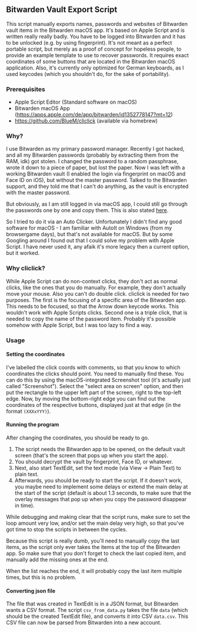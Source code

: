 ## Bitwarden Vault Export Script
This script manually exports names, passwords and websites of Bitwarden vault items in the Bitwarden macOS app. It's based on Apple Script and is written really really badly.
You have to be logged into Bitwarden and it has to be unlocked (e.g. by using fingerprint).
It's not meant as a perfect portable script, but merely as a proof of concept for hopeless people, to provide an example template to use to recover passwords.
It requires exact coordinates of some buttons that are located in the Bitwarden macOS application.
Also, it's currently only optimized for German keyboards, as I used keycodes (which you shouldn't do, for the sake of portability).

### Prerequisites
- Apple Script Editor (Standard software on macOS)
- Bitwarden macOS App (https://apps.apple.com/de/app/bitwarden/id1352778147?mt=12)
- https://github.com/BlueM/cliclick (available via homebrew)

### Why?
I use Bitwarden as my primary password manager. Recently I got hacked, and all my Bitwarden passwords (probably by extracting them from the RAM, idk) got stolen. I changed the password to a random passphrase, wrote it down to a piece of paper, but lost the paper. Now I was left with a working Bitwarden vault (I enabled the login via fingerprint on macOS and Face ID on iOS), but without the master password. Talked to the Bitwarden support, and they told me that I can't do anything, as the vault is encrypted with the master password.

But obviously, as I am still logged in via macOS app, I could still go through the passwords one by one and copy them. This is also stated [here](https://bitwarden.com/help/forgot-master-password/). 

So I tried to do it via an Auto Clicker. Unfortunately I didn't find any good software for macOS - I am familiar with AutoIt on Windows (from my browsergame days), but that's not available for macOS. But by some Googling around I found out that I could solve my problem with Apple Script. I have never used it, any afaik it's more legacy then a current option, but it worked.

### Why cliclick?
While Apple Script can do non-context clicks, they don't act as normal clicks, like the ones that you do manually. For example, they don't actually move your mouse. Also you can't do double click.
cliclick is needed for two purposes. The first is the focusing of a specific area of the Bitwarden app. This needs to be focused, so that the Arrow down keycode works. This wouldn't work with Apple Scripts clicks.
Second one is a triple click, that is needed to copy the name of the password item. Probably it's possible somehow with Apple Script, but I was too lazy to find a way.

### Usage
#### Setting the coordinates
I've labelled the click coords with comments, so that you know to which coordinates the clicks should point.
You need to manually find these. You can do this by using the macOS-integrated Screenshot tool (it's actually just called "Screenshot"). Select the "select area on screen" option, and then put the rectangle to the upper left part of the screen, right to the top-left edge. Now, by moving the bottom-right edge you can find out the coordinates of the respective buttons, displayed just at that edge (in the format `(XXXxYYY)`).
#### Running the program
After changing the coordinates, you should be ready to go. 
1. The script needs the Bitwarden app to be opened, on the default vault screen (that's the screen that pops up when you start the app). 
2. You should decrypt the vault by fingerprint, Face ID, or whatever. 
3. Next, also start TextEdit, set the text mode (via View -> Plain Text) to plain text. 
4. Afterwards, you should be ready to start the script. If it doesn't work, you maybe need to implement some delays or extend the main delay at the start of the script (default is about 1.3 seconds, to make sure that the overlay messages that pop up when you copy the password disappear in time).

While debugging and making clear that the script runs, make sure to set the loop amount very low, and/or set the main delay very high, so that you've got time to stop the scripts in between the cycles.

Because this script is really dumb, you'll need to manually copy the last items, as the script only ever takes the items at the top of the Bitwarden app. So make sure that you don't forget to check the last copied item, and manually add the missing ones at the end.

When the list reaches the end, it will probably copy the last item multiple times, but this is no problem.

#### Converting json file
The file that was created in TextEdit is in a JSON format, but Bitwarden wants a CSV format. The script `csv_from_data.py` takes the file `data` (which should be the created TextEdit file), and converts it into CSV `data.csv`. This CSV file can now be parsed from Bitwarden into a new account.